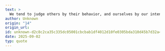 ```yaml
---
text: >
  We tend to judge others by their behavior, and ourselves by our intentions.
author: Unknown
origin: "14"
origin_url: 
id: unknown-d2c8c2ca35c335dc05001cbcbab1df4012d10fe0305bda310d45b7d32a4316bc
date: 2025-09-02
typ: quote
---
```

